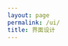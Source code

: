 ```yaml
---
layout: page
permalink: /ui/
title: 界面设计
---
```

<script type="text/javascript" src="/js/search_kw.js"></script>
<section class="post-list"></section>
<nav class="pagination"></nav>